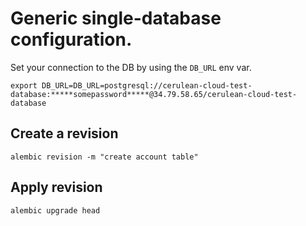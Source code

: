 # Generic single-database configuration.

Set your connection to the DB by using the `DB_URL` env var.
```
export DB_URL=DB_URL=postgresql://cerulean-cloud-test-database:*****somepassword*****@34.79.58.65/cerulean-cloud-test-database
```

## Create a revision

```
alembic revision -m "create account table"
```

## Apply revision

```
alembic upgrade head
```